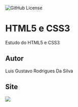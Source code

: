 ![GitHub License](https://img.shields.io/github/license/LuisGustavoRSilva/site?style=plastic)

# HTML5 e CSS3
Estudo do HTML5 e CSS3
## Autor
Luis Gustavo Rodrigues Da Silva

## Site
![](img/qrcode.png)
